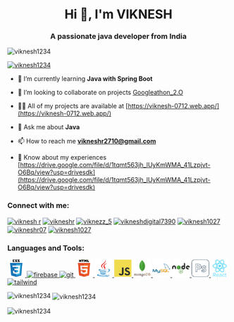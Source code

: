 <h1 align="center">Hi 👋, I'm VIKNESH</h1>
<h3 align="center">A passionate java developer from India</h3>

<p align="left"> <img src="https://komarev.com/ghpvc/?username=viknesh1234&label=Profile%20views&color=0e75b6&style=flat" alt="viknesh1234" /> </p>

<p align="left"> <a href="https://github.com/ryo-ma/github-profile-trophy"><img src="https://github-profile-trophy.vercel.app/?username=viknesh1234" alt="viknesh1234" /></a> </p>

- 🌱 I’m currently learning **Java with Spring Boot**

- 👯 I’m looking to collaborate on projects [Googleathon_2.O](https://github.com/viknesh1234/Googleathon_2.0)

- 👨‍💻 All of my projects are available at [https://viknesh-0712.web.app/](https://viknesh-0712.web.app/)

- 💬 Ask me about **Java**

- 📫 How to reach me **vikneshr2710@gmail.com**

- 📄 Know about my experiences [https://drive.google.com/file/d/1tqmt563jh_lUyKmWMA_41Lzpjvt-O6Bq/view?usp=drivesdk](https://drive.google.com/file/d/1tqmt563jh_lUyKmWMA_41Lzpjvt-O6Bq/view?usp=drivesdk)

<h3 align="left">Connect with me:</h3>
<p align="left">
<a href="https://linkedin.com/in/viknesh r" target="blank"><img align="center" src="https://raw.githubusercontent.com/rahuldkjain/github-profile-readme-generator/master/src/images/icons/Social/linked-in-alt.svg" alt="viknesh r" height="30" width="40" /></a>
<a href="https://fb.com/vikneshr" target="blank"><img align="center" src="https://raw.githubusercontent.com/rahuldkjain/github-profile-readme-generator/master/src/images/icons/Social/facebook.svg" alt="vikneshr" height="30" width="40" /></a>
<a href="https://instagram.com/viknezz_5" target="blank"><img align="center" src="https://raw.githubusercontent.com/rahuldkjain/github-profile-readme-generator/master/src/images/icons/Social/instagram.svg" alt="viknezz_5" height="30" width="40" /></a>
<a href="https://www.youtube.com/c/vikneshdigital7390" target="blank"><img align="center" src="https://raw.githubusercontent.com/rahuldkjain/github-profile-readme-generator/master/src/images/icons/Social/youtube.svg" alt="vikneshdigital7390" height="30" width="40" /></a>
<a href="https://www.codechef.com/users/viknesh1027" target="blank"><img align="center" src="https://cdn.jsdelivr.net/npm/simple-icons@3.1.0/icons/codechef.svg" alt="viknesh1027" height="30" width="40" /></a>
<a href="https://www.hackerrank.com/vikneshr07" target="blank"><img align="center" src="https://raw.githubusercontent.com/rahuldkjain/github-profile-readme-generator/master/src/images/icons/Social/hackerrank.svg" alt="vikneshr07" height="30" width="40" /></a>
<a href="https://www.leetcode.com/viknesh1027" target="blank"><img align="center" src="https://raw.githubusercontent.com/rahuldkjain/github-profile-readme-generator/master/src/images/icons/Social/leet-code.svg" alt="viknesh1027" height="30" width="40" /></a>
</p>

<h3 align="left">Languages and Tools:</h3>
<p align="left"> <a href="https://www.w3schools.com/css/" target="_blank" rel="noreferrer"> <img src="https://raw.githubusercontent.com/devicons/devicon/master/icons/css3/css3-original-wordmark.svg" alt="css3" width="40" height="40"/> </a> <a href="https://firebase.google.com/" target="_blank" rel="noreferrer"> <img src="https://www.vectorlogo.zone/logos/firebase/firebase-icon.svg" alt="firebase" width="40" height="40"/> </a> <a href="https://git-scm.com/" target="_blank" rel="noreferrer"> <img src="https://www.vectorlogo.zone/logos/git-scm/git-scm-icon.svg" alt="git" width="40" height="40"/> </a> <a href="https://www.w3.org/html/" target="_blank" rel="noreferrer"> <img src="https://raw.githubusercontent.com/devicons/devicon/master/icons/html5/html5-original-wordmark.svg" alt="html5" width="40" height="40"/> </a> <a href="https://www.java.com" target="_blank" rel="noreferrer"> <img src="https://raw.githubusercontent.com/devicons/devicon/master/icons/java/java-original.svg" alt="java" width="40" height="40"/> </a> <a href="https://developer.mozilla.org/en-US/docs/Web/JavaScript" target="_blank" rel="noreferrer"> <img src="https://raw.githubusercontent.com/devicons/devicon/master/icons/javascript/javascript-original.svg" alt="javascript" width="40" height="40"/> </a> <a href="https://www.mongodb.com/" target="_blank" rel="noreferrer"> <img src="https://raw.githubusercontent.com/devicons/devicon/master/icons/mongodb/mongodb-original-wordmark.svg" alt="mongodb" width="40" height="40"/> </a> <a href="https://www.mysql.com/" target="_blank" rel="noreferrer"> <img src="https://raw.githubusercontent.com/devicons/devicon/master/icons/mysql/mysql-original-wordmark.svg" alt="mysql" width="40" height="40"/> </a> <a href="https://nodejs.org" target="_blank" rel="noreferrer"> <img src="https://raw.githubusercontent.com/devicons/devicon/master/icons/nodejs/nodejs-original-wordmark.svg" alt="nodejs" width="40" height="40"/> </a> <a href="https://www.photoshop.com/en" target="_blank" rel="noreferrer"> <img src="https://raw.githubusercontent.com/devicons/devicon/master/icons/photoshop/photoshop-line.svg" alt="photoshop" width="40" height="40"/> </a> <a href="https://reactjs.org/" target="_blank" rel="noreferrer"> <img src="https://raw.githubusercontent.com/devicons/devicon/master/icons/react/react-original-wordmark.svg" alt="react" width="40" height="40"/> </a> <a href="https://tailwindcss.com/" target="_blank" rel="noreferrer"> <img src="https://www.vectorlogo.zone/logos/tailwindcss/tailwindcss-icon.svg" alt="tailwind" width="40" height="40"/> </a> </p>

<p><img align="left" src="https://github-readme-stats.vercel.app/api/top-langs?username=viknesh1234&show_icons=true&locale=en&layout=compact" alt="viknesh1234" /></p>

<p>&nbsp;<img align="center" src="https://github-readme-stats.vercel.app/api?username=viknesh1234&show_icons=true&locale=en" alt="viknesh1234" /></p>

<p><img align="center" src="https://github-readme-streak-stats.herokuapp.com/?user=viknesh1234&" alt="viknesh1234" /></p>
